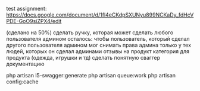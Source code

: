 test assignment: https://docs.google.com/document/d/1fl4eCKdpSXUNyu899NCKaDy_fdHcVPDE-GoO9siZPX4/edit


(сделано на 50%) сделать ручку, которая может сделать любого пользователя админом 
    осталось: чтобы пользователь, который сделал другого пользователя админом мог снимать права админа только у тех людей, которых он сделал админами
отзывы на продукт
категория для продукта (одежда, игрушки и тд)
сделать понятную сваггер документацию


php artisan l5-swagger:generate
php artisan queue:work
php artisan config:cache
